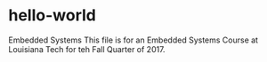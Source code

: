# hello-world
Embedded Systems
This file is for an Embedded Systems Course at Louisiana Tech for teh Fall Quarter of 2017.

